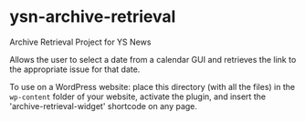 # ysn-archive-retrieval
Archive Retrieval Project for YS News

Allows the user to select a date from a calendar GUI and retrieves the link to the appropriate issue for that date.

To use on a WordPress website: place this directory (with all the files) in the ```wp-content``` folder of your website, activate the plugin, and insert the 'archive-retrieval-widget' shortcode on any page.
